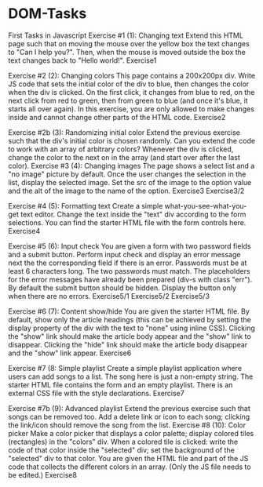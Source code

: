# DOM-Tasks

First Tasks in Javascript
Exercise #1 (1): Changing text
Extend this HTML page such that on moving the mouse over the yellow box the text changes to "Can I help you?". Then, when the mouse is moved outside the box the text changes back to "Hello world!".
Exercise1

Exercise #2 (2): Changing colors
This page contains a 200x200px div. Write JS code that sets the initial color of the div to blue, then changes the color when the div is clicked. On the first click, it changes from blue to red, on the next click from red to green, then from green to blue (and once it's blue, it starts all over again).
In this exercise, you are only allowed to make changes inside <script>...</script> and cannot change other parts of the HTML code.
Exercise2

Exercise #2b (3): Randomizing initial color
Extend the previous exercise such that the div's initial color is chosen randomly.
Can you extend the code to work with an array of arbitrary colors? Whenever the div is clicked, change the color to the next on in the array (and start over after the last color).
Exercise #3 (4): Changing images
The page shows a select list and a "no image" picture by default.
Once the user changes the selection in the list, display the selected image.
Set the src of the image to the option value and the alt of the image to the name of the option.
Exercise3 Exercise3/2

Exercise #4 (5): Formatting text
Create a simple what-you-see-what-you-get text editor.
Change the text inside the "text" div according to the form selections.
You can find the starter HTML file with the form controls here.
Exercise4

Exercise #5 (6): Input check
You are given a form with two password fields and a submit button.
Perform input check and display an error message next the the corresponding field if there is an error.
Passwords must be at least 6 characters long.
The two passwords must match.
The placeholders for the error messages have already been prepared (div-s with class "err").
By default the submit button should be hidden. Display the button only when there are no errors.
Exercise5/1 Exercise5/2 Exercise5/3

Exercise #6 (7): Content show/hide
You are given the starter HTML file.
By default, show only the article headings (this can be achieved by setting the display property of the div with the text to "none" using inline CSS).
Clicking the "show" link should make the article body appear and the "show" link to disappear.
Clicking the "hide" link should make the article body disappear and the "show" link appear.
Exercise6

Exercise #7 (8: Simple playlist
Create a simple playlist application where users can add songs to a list. The song here is just a non-empty string.
The starter HTML file contains the form and an empty playlist. There is an external CSS file with the style declarations.
Exercise7

Exercise #7b (9): Advanced playlist
Extend the previous exercise such that songs can be removed too. Add a delete link or icon to each song; clicking the link/icon should remove the song from the list.
Exercise #8 (10): Color picker
Make a color picker that displays a color palette; display colored tiles (rectangles) in the "colors" div.
When a colored tile is clicked:
write the code of that color inside the "selected" div;
set the background of the "selected" div to that color.
You are given the HTML file and part of the JS code that collects the different colors in an array. (Only the JS file needs to be edited.)
Exercise8
